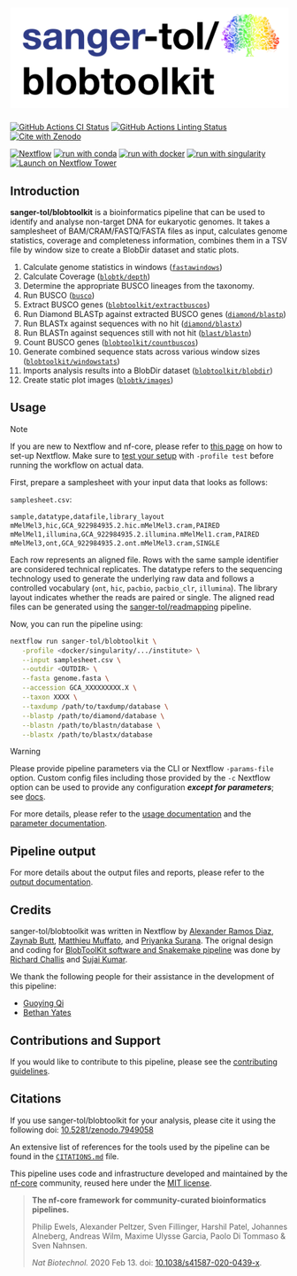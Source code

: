 # ![sanger-tol/blobtoolkit](docs/images/sanger-tol-blobtoolkit_logo.png)

[![GitHub Actions CI Status](https://github.com/sanger-tol/blobtoolkit/workflows/nf-core%20CI/badge.svg)](https://github.com/sanger-tol/blobtoolkit/actions?query=workflow%3A%22nf-core+CI%22)
[![GitHub Actions Linting Status](https://github.com/sanger-tol/blobtoolkit/workflows/nf-core%20linting/badge.svg)](https://github.com/sanger-tol/blobtoolkit/actions?query=workflow%3A%22nf-core+linting%22)[![Cite with Zenodo](http://img.shields.io/badge/DOI-10.5281/zenodo.7949058-1073c8?labelColor=000000)](https://doi.org/10.5281/zenodo.7949058)

[![Nextflow](https://img.shields.io/badge/nextflow%20DSL2-%E2%89%A523.04.0-23aa62.svg)](https://www.nextflow.io/)
[![run with conda](http://img.shields.io/badge/run%20with-conda-3EB049?labelColor=000000&logo=conda)](https://docs.conda.io/en/latest/)
[![run with docker](https://img.shields.io/badge/run%20with-docker-0db7ed?labelColor=000000&logo=docker)](https://www.docker.com/)
[![run with singularity](https://img.shields.io/badge/run%20with-singularity-1d355c.svg?labelColor=000000)](https://sylabs.io/docs/)
[![Launch on Nextflow Tower](https://img.shields.io/badge/Launch%20%F0%9F%9A%80-Nextflow%20Tower-%234256e7)](https://tower.nf/launch?pipeline=https://github.com/sanger-tol/blobtoolkit)

## Introduction

**sanger-tol/blobtoolkit** is a bioinformatics pipeline that can be used to identify and analyse non-target DNA for eukaryotic genomes.
It takes a samplesheet of BAM/CRAM/FASTQ/FASTA files as input, calculates genome statistics, coverage and completeness information, combines them in a TSV file by window size to create a BlobDir dataset and static plots.

1. Calculate genome statistics in windows ([`fastawindows`](https://github.com/tolkit/fasta_windows))
2. Calculate Coverage ([`blobtk/depth`](https://github.com/blobtoolkit/blobtk))
3. Determine the appropriate BUSCO lineages from the taxonomy.
4. Run BUSCO ([`busco`](https://busco.ezlab.org/))
5. Extract BUSCO genes ([`blobtoolkit/extractbuscos`](https://github.com/blobtoolkit/blobtoolkit))
6. Run Diamond BLASTp against extracted BUSCO genes ([`diamond/blastp`](https://github.com/bbuchfink/diamond))
7. Run BLASTx against sequences with no hit ([`diamond/blastx`](https://github.com/bbuchfink/diamond))
8. Run BLASTn against sequences still with not hit ([`blast/blastn`](https://www.ncbi.nlm.nih.gov/books/NBK131777/))
9. Count BUSCO genes ([`blobtoolkit/countbuscos`](https://github.com/blobtoolkit/blobtoolkit))
10. Generate combined sequence stats across various window sizes ([`blobtoolkit/windowstats`](https://github.com/blobtoolkit/blobtoolkit))
11. Imports analysis results into a BlobDir dataset ([`blobtoolkit/blobdir`](https://github.com/blobtoolkit/blobtoolkit))
12. Create static plot images ([`blobtk/images`](https://github.com/blobtoolkit/blobtk))

## Usage

> [!NOTE]
> If you are new to Nextflow and nf-core, please refer to [this page](https://nf-co.re/docs/usage/installation) on how to set-up Nextflow. Make sure to [test your setup](https://nf-co.re/docs/usage/introduction#how-to-run-a-pipeline) with `-profile test` before running the workflow on actual data.

First, prepare a samplesheet with your input data that looks as follows:

`samplesheet.csv`:

```csv
sample,datatype,datafile,library_layout
mMelMel3,hic,GCA_922984935.2.hic.mMelMel3.cram,PAIRED
mMelMel1,illumina,GCA_922984935.2.illumina.mMelMel1.cram,PAIRED
mMelMel3,ont,GCA_922984935.2.ont.mMelMel3.cram,SINGLE
```

Each row represents an aligned file.
Rows with the same sample identifier are considered technical replicates.
The datatype refers to the sequencing technology used to generate the underlying raw data and follows a controlled vocabulary (`ont`, `hic`, `pacbio`, `pacbio_clr`, `illumina`).
The library layout indicates whether the reads are paired or single.
The aligned read files can be generated using the [sanger-tol/readmapping](https://github.com/sanger-tol/readmapping) pipeline.

Now, you can run the pipeline using:

```bash
nextflow run sanger-tol/blobtoolkit \
   -profile <docker/singularity/.../institute> \
   --input samplesheet.csv \
   --outdir <OUTDIR> \
   --fasta genome.fasta \
   --accession GCA_XXXXXXXXX.X \
   --taxon XXXX \
   --taxdump /path/to/taxdump/database \
   --blastp /path/to/diamond/database \
   --blastn /path/to/blastn/database \
   --blastx /path/to/blastx/database
```

> [!WARNING]
> Please provide pipeline parameters via the CLI or Nextflow `-params-file` option. Custom config files including those provided by the `-c` Nextflow option can be used to provide any configuration _**except for parameters**_;
> see [docs](https://nf-co.re/usage/configuration#custom-configuration-files).

For more details, please refer to the [usage documentation](https://pipelines.tol.sanger.ac.uk/blobtoolkit/usage) and the [parameter documentation](https://pipelines.tol.sanger.ac.uk/blobtoolkit/parameters).

## Pipeline output

For more details about the output files and reports, please refer to the [output documentation](https://pipelines.tol.sanger.ac.uk/blobtoolkit/output).

## Credits

sanger-tol/blobtoolkit was written in Nextflow by [Alexander Ramos Diaz](https://github.com/alxndrdiaz), [Zaynab Butt](https://github.com/zb32), [Matthieu Muffato](https://github.com/muffato), and [Priyanka Surana](https://github.com/priyanka-surana). The orignal design and coding for [BlobToolKit software and Snakemake pipeline](https://github.com/blobtoolkit/blobtoolkit) was done by [Richard Challis](https://github.com/rjchallis) and [Sujai Kumar](https://github.com/sujaikumar).

We thank the following people for their assistance in the development of this pipeline:

- [Guoying Qi](https://github.com/gq1)
- [Bethan Yates](https://github.com/BethYates)

## Contributions and Support

If you would like to contribute to this pipeline, please see the [contributing guidelines](.github/CONTRIBUTING.md).

## Citations

If you use sanger-tol/blobtoolkit for your analysis, please cite it using the following doi: [10.5281/zenodo.7949058](https://doi.org/10.5281/zenodo.7949058)

An extensive list of references for the tools used by the pipeline can be found in the [`CITATIONS.md`](CITATIONS.md) file.

This pipeline uses code and infrastructure developed and maintained by the [nf-core](https://nf-co.re) community, reused here under the [MIT license](https://github.com/nf-core/tools/blob/master/LICENSE).

> **The nf-core framework for community-curated bioinformatics pipelines.**
>
> Philip Ewels, Alexander Peltzer, Sven Fillinger, Harshil Patel, Johannes Alneberg, Andreas Wilm, Maxime Ulysse Garcia, Paolo Di Tommaso & Sven Nahnsen.
>
> _Nat Biotechnol._ 2020 Feb 13. doi: [10.1038/s41587-020-0439-x](https://dx.doi.org/10.1038/s41587-020-0439-x).

